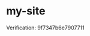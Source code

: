 # my-site
<html>
    <head>
        <meta http-equiv="Content-Type" content="text/html; charset=UTF-8">
    </head>
    <body>Verification: 9f7347b6e7907711</body>
</html>
